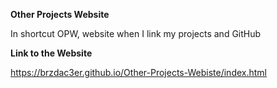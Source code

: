 **Other Projects Website**

In shortcut OPW, website when I link my projects and GitHub

**Link to the Website**
    
https://brzdac3er.github.io/Other-Projects-Webiste/index.html
